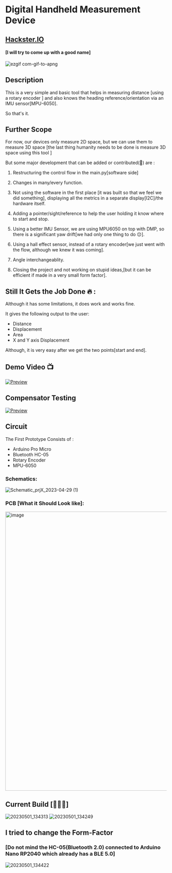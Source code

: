 # Digital Handheld Measurement Device 
## [Hackster.IO](https://www.hackster.io/turingTurtle/electronic-tape-measure-imu-rotary-encoder-ble-gui-5cb5ba)
#### [I will try to come up with a good name]
![ezgif com-gif-to-apng](https://user-images.githubusercontent.com/42895491/235434160-bbd7a57a-e483-450a-81c9-0b649d452f14.png)

## Description
This is a very simple and basic tool that helps in measuring distance [using a rotary encoder ] and also knows the heading reference/orientation via an IMU sensor[MPU-6050].

So that's it.

## Further Scope
For now, our devices only measure 2D space, but we can use them to measure 3D space [the last thing humanity needs to be done is measure 3D space using this tool ]

But some major development that can be added or contributed(🥲) are :
1. Restructuring the control flow in the main.py[software side]
2. Changes in many/every function.
3. Not using the software in the first place [it was built so that we feel we did something], displaying all the metrics in a separate display[I2C]/the hardware itself.
4. Adding a pointer/sight/reference to help the user holding it know where to start and stop.
5. Using a better IMU Sensor, we are using MPU6050 on top with DMP, so there is a significant yaw drift[we had only one thing to do 😔].
6. Using a hall effect sensor, instead of a rotary encoder[we just went with the flow, although we knew it was coming].

7. Angle interchangeablity.

8. Closing the project and not working on stupid ideas,[but it can be efficient if made in a very small form factor]. 

## Still It Gets the Job Done 🔥 :
Although it has some limitations, it does work and works fine.

It gives the following output to the user:
* Distance
* Displacement
* Area
* X and Y axis Displacement 

Although, it is very easy after we get the two points[start and end]. 

## Demo Video 📺
[![Preview](https://img.youtube.com/vi/7DulpQM3AjI/maxresdefault.jpg)](https://www.youtube.com/watch?v=7DulpQM3AjI)


## Compensator Testing 
[![Preview](https://img.youtube.com/vi/4gAEML8vUaQ/maxresdefault.jpg)](https://youtu.be/4gAEML8vUaQ)


## Circuit
The First Prototype Consists of : 
* Arduino Pro Micro
* Bluetooth HC-05
* Rotary Encoder
* MPU-6050


### Schematics: 
![Schematic_prjX_2023-04-29 (1)](https://user-images.githubusercontent.com/42895491/235427178-459d43a8-e698-48b8-bb20-69d057791a28.png)
### PCB [What it Should Look like]: 
<img width="868" alt="image" src="https://user-images.githubusercontent.com/42895491/235429166-7d047377-3a9f-44f3-8d62-b9ebc6102ccc.png">


## Current Build [🙈🙉🙊]
![20230501_134313](https://user-images.githubusercontent.com/42895491/235428368-39fea1a1-82fa-4dbb-be33-a042bd999802.jpg)
![20230501_134249](https://user-images.githubusercontent.com/42895491/235428373-f043af6d-c804-4358-b16f-b4fffd3389d8.jpg)


## I tried to change the Form-Factor
### [Do not mind the HC-05(Bluetooth 2.0) connected to Arduino Nano RP2040 which already has a BLE 5.0]
![20230501_134422](https://user-images.githubusercontent.com/42895491/235428654-c3c58829-6a2d-413f-86c0-216b2d327559.jpg)






